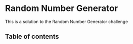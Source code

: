 # Random Number Generator

This is a solution to the Random Number Generator challenge

## Table of contents
